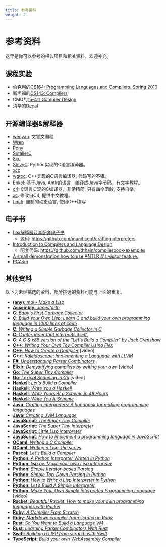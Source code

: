 ```yaml
---
title: 参考资料
weight: 2
---
```


# 参考资料

这里是你可以参考的相似项目和相关资料，欢迎补充。

## 课程实验

- 伯克利的[CS164: Programming Languages and Compilers, Spring 2019](http://www-inst.eecs.berkeley.edu/~cs164/sp19/)
- 斯坦福的[CS143: Compilers](https://web.stanford.edu/class/archive/cs/cs143/cs143.1128/)
- CMU的[15-411 Compiler Design](https://www.cs.cmu.edu/~janh/courses/411/17/index.html)
- 清华的[Decaf](https://github.com/decaf-lang/decaf)

## 开源编译器&解释器

- [wenyan](https://github.com/wenyan-lang/wenyan): 文言文编程
- [Wren](https://github.com/wren-lang/wren)
- [Pony](https://github.com/ponylang/ponyc)
- [SmallerC](https://github.com/alexfru/SmallerC)
- [8cc](https://github.com/rui314/8cc)
- [ShivyC](https://github.com/ShivamSarodia/ShivyC): Python实现的C语言编译器。
- [xcc](https://github.com/JianpingZeng/xcc)
- [wgtcc](https://github.com/wgtdkp/wgtcc): C++实现的C语言编译器, 代码写的不错。
- [Enkel](http://jakubdziworski.github.io/categories.html#Enkel-ref): 基于Java, Antlr的语言，编译成Java字节码，有文字教程。
- [c4](https://github.com/rswier/c4): C语言实现的C编译器，非常精简, 只有四个函数, 支持自举。
- [xc](https://github.com/lotabout/write-a-C-interpreter): 修改自C4, 提供中文教程。
- [finch](http://finch.stuffwithstuff.com/): 自制的动态语言, 使用C++编写

## 电子书

- [Lox解释器及其配套电子书](http://craftinginterpreters.com/)
    - 源码: https://github.com/munificent/craftinginterpreters
- [Introduction to Compilers and Language Design](https://www3.nd.edu/~dthain/compilerbook/)
    - 配套代码: https://github.com/dthain/compilerbook-examples
- [A small demonstration how to use ANTLR 4's visitor feature.](https://github.com/bkiers/Mu)
- [PCAsm](https://github.com/pacman128/pcasm)

## 其他资料

以下为未经挑选的资料，部分挑选的资料可能与上面的重复。

* [**(any)**: _mal - Make a Lisp_](https://github.com/kanaka/mal#mal---make-a-lisp)
* [**Assembly**: _Jonesforth_](https://github.com/nornagon/jonesforth/blob/master/jonesforth.S)
* [**C**: _Baby's First Garbage Collector_](http://journal.stuffwithstuff.com/2013/12/08/babys-first-garbage-collector/)
* [**C**: _Build Your Own Lisp: Learn C and build your own programming language in 1000 lines of code_](http://www.buildyourownlisp.com/)
* [**C**: _Writing a Simple Garbage Collector in C_](http://maplant.com/gc.html)
* [**C**: _C interpreter that interprets itself._](https://github.com/lotabout/write-a-C-interpreter)
* [**C**: _A C & x86 version of the "Let's Build a Compiler" by Jack Crenshaw_](https://github.com/lotabout/Let-s-build-a-compiler)
* [**C++**: _Writing Your Own Toy Compiler Using Flex_](https://gnuu.org/2009/09/18/writing-your-own-toy-compiler/)
* [**C++**: _How to Create a Compiler_](https://www.youtube.com/watch?v=eF9qWbuQLuw) [video]
* [**C++**: _Kaleidoscope: Implementing a Language with LLVM_](https://llvm.org/docs/tutorial/MyFirstLanguageFrontend/index.html)
* [**F#**: _Understanding Parser Combinators_](https://fsharpforfunandprofit.com/posts/understanding-parser-combinators/)
* [**Elixir**: _Demystifying compilers by writing your own_](https://www.youtube.com/watch?v=zMJYoYwOCd4) [video]
* [**Go**: _The Super Tiny Compiler_](https://github.com/hazbo/the-super-tiny-compiler)
* [**Go**: _Lexical Scanning in Go_](https://www.youtube.com/watch?v=HxaD_trXwRE) [video]
* [**Haskell**: _Let's Build a Compiler_](https://g-ford.github.io/cradle/)
* [**Haskell**: _Write You a Haskell_](http://dev.stephendiehl.com/fun/)
* [**Haskell**: _Write Yourself a Scheme in 48 Hours_](https://en.wikibooks.org/wiki/Write_Yourself_a_Scheme_in_48_Hours)
* [**Haskell**: _Write You A Scheme_](https://www.wespiser.com/writings/wyas/home.html)
* [**Java**: _Crafting interpreters: A handbook for making programming languages_](http://www.craftinginterpreters.com/)
* [**Java**: _Creating JVM Language_](http://jakubdziworski.github.io/categories.html#Enkel-ref)
* [**JavaScript**: _The Super Tiny Compiler_](https://github.com/jamiebuilds/the-super-tiny-compiler)
* [**JavaScript**: _The Super Tiny Interpreter_](https://github.com/keyanzhang/the-super-tiny-interpreter)
* [**JavaScript**: _Little Lisp interpreter_](https://maryrosecook.com/blog/post/little-lisp-interpreter)
* [**JavaScript**: _How to implement a programming language in JavaScript_](http://lisperator.net/pltut/)
* [**OCaml**: _Writing a C Compiler_](https://norasandler.com/2017/11/29/Write-a-Compiler.html)
* [**OCaml**: _Writing a Lisp, the series_](https://bernsteinbear.com/blog/lisp/)
* [**Pascal**: _Let's Build a Compiler_](https://compilers.iecc.com/crenshaw/)
* [**Python**: _A Python Interpreter Written in Python_](http://aosabook.org/en/500L/a-python-interpreter-written-in-python.html)
* [**Python**: _lisp.py: Make your own Lisp interpreter_](http://khamidou.com/compilers/lisp.py/)
* [**Python**: _Simple Iterator-based Parsing_](http://effbot.org/zone/simple-iterator-parser.htm)
* [**Python**: _Simple Top-Down Parsing in Python_](http://effbot.org/zone/simple-top-down-parsing.htm)
* [**Python**: _How to Write a Lisp Interpreter in Python_](http://norvig.com/lispy.html)
* [**Python**: _Let’s Build A Simple Interpreter_](https://ruslanspivak.com/lsbasi-part1/)
* [**Python**: _Make Your Own Simple Interpreted Programming Language_](https://www.youtube.com/watch?v=dj9CBS3ikGA&list=PLZQftyCk7_SdoVexSmwy_tBgs7P0b97yD&index=1) [video]
* [**Racket**: _Beautiful Racket: How to make your own programming languages with Racket_](https://beautifulracket.com/)
* [**Ruby**: _A Compiler From Scratch_](https://www.destroyallsoftware.com/screencasts/catalog/a-compiler-from-scratch)
* [**Ruby**: _Markdown compiler from scratch in Ruby_](https://blog.beezwax.net/2017/07/07/writing-a-markdown-compiler/)
* [**Rust**: _So You Want to Build a Language VM_](https://blog.subnetzero.io/post/building-language-vm-part-00/)
* [**Rust**: _Learning Parser Combinators With Rust_](https://bodil.lol/parser-combinators/)
* [**Swift**: _Building a LISP from scratch with Swift_](https://www.uraimo.com/2017/02/05/building-a-lisp-from-scratch-with-swift/)
* [**TypeScript**: _Build your own WebAssembly Compiler_](https://blog.scottlogic.com/2019/05/17/webassembly-compiler.html)
